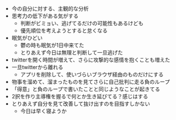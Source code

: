 

- 今の自分に対する、主観的な分析
- 思考力の低下がある気がする
  - 判断がビミョい、逃げてるだけの可能性もあるけども
  - 優先順位を考えようとすると怠くなる
- 眠気がひどい
  - 鬱の時も眠気が1日中来てた
  - とりあえず今日は無理と判断して一旦逃げた
-  twitterを開く時間が増えて、さらに攻撃的な感情を抱くことも増えた
  - 一旦twitterから離れる
    - アプリを削除して、使いづらいブラウザ経由のものだけにする
- 物事を溜めて、溜まったものを見てさらに自己批判に走る負のループ
- 「得意」と負のループで書いたことと同じようなことが起きてる
- 2択を作り主導権を握るで何とか生き延びてる？感じはする
- とりあえず自分を見て改善して抜け出すのを目指すしかない
  - 今日は早く寝ようか
